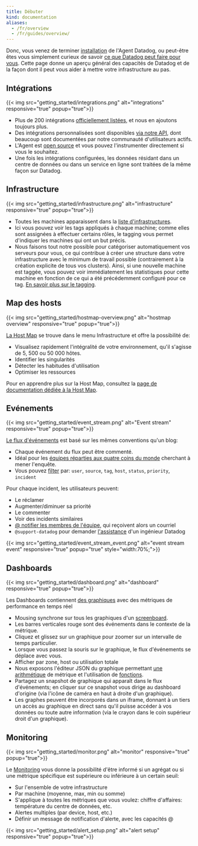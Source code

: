 ```yaml
---
title: Débuter
kind: documentation
aliases:
  - /fr/overview
  - /fr/guides/overview/
---
```

Donc, vous venez de terminer [installation][1] de l'Agent Datadog, ou peut-être êtes vous simplement curieux de savoir [ce que Datadog peut faire pour vous][2]. Cette page donne un aperçu général des capacités de Datadog et de la façon dont il peut vous aider à mettre votre infrastructure au pas.

## Intégrations

{{< img src="getting_started/integrations.png" alt="integrations" responsive="true" popup="true">}}

* Plus de 200 intégrations [officiellement listées][3], et nous en ajoutons toujours plus.
* Des intégrations personnalisées sont disponibles [via notre API][4], dont beaucoup sont documentées par notre communauté d'utilisateurs actifs.
* L'Agent est [open source][5] et vous pouvez l'instrumenter directement si vous le souhaitez.
* Une fois les intégrations configurées, les données résidant dans un centre de données ou
dans un service en ligne sont traitées de la même façon sur Datadog.

## Infrastructure

{{< img src="getting_started/infrastructure.png" alt="infrastructure" responsive="true" popup="true">}}

* Toutes les machines apparaissent dans la [liste d'infrastructures](/graphing/infrastructure).
* Ici vous pouvez voir les tags appliqués à chaque machine; comme elles sont assignées à
effectuer certains rôles, le tagging vous permet d'indiquer les machines qui ont
un but précis.
* Nous faisons tout notre possible pour catégoriser automatiquement vos serveurs
pour vous, ce qui contribue à créer une structure dans votre infrastructure avec le minimum
de travail possible (contrairement à la création explicite de tous vos clusters).
Ainsi, si une nouvelle machine est taggée, vous pouvez voir immédiatement les statistiques
pour cette machine en fonction de ce qui a été précédemment configuré pour ce tag. [En savoir plus sur le tagging](/getting_started/tagging).

## Map des hosts

{{< img src="getting_started/hostmap-overview.png" alt="hostmap overview" responsive="true" popup="true">}}

[La Host Map](/graphing/infrastructure/hostmap) se trouve dans le menu Infrastructure et offre la possibilité de:

* Visualisez rapidement l'intégralité de votre environnement, qu'il s'agisse de 5, 500 ou 50 000 hôtes.
* Identifier les singularités
* Détecter les habitudes d'utilisation
* Optimiser les ressources

Pour en apprendre plus sur la Host Map, consultez la [page de documentation dédiée à la Host Map][10].

## Evénements

{{< img src="getting_started/event_stream.png" alt="Event stream" responsive="true" popup="true">}}

[Le flux d'événements](/graphing/event_stream) est basé sur les mêmes conventions qu'un blog:

* Chaque événement du flux peut être commenté.
* Idéal pour les [équipes réparties aux quatre coins du monde](/account_management/team) cherchant à mener l'enquête.
* Vous pouvez [filter][8] par: `user`, `source`, `tag`, `host`, `status`, `priority`, `incident`

Pour chaque incident, les utilisateurs peuvent:

* Le réclamer
* Augmenter/diminuer sa priorité
* Le commenter
* Voir des incidents similaires
* [@ notifier les membres de l'équipe](/graphing/event_stream/#@-notifications), qui reçoivent alors un courriel
* `@support-datadog` pour demander [l'assistance](/help) d'un ingénieur Datadog

{{< img src="getting_started/event_stream_event.png" alt="event stream event" responsive="true" popup="true" style="width:70%;">}}

## Dashboards

{{< img src="getting_started/dashboard.png" alt="dashboard" responsive="true" popup="true">}}

Les Dashboards contiennent [des graphiques][11] avec des métriques de performance en temps réel

* Mousing synchrone sur tous les graphiques d'un [screenboard](/graphing/dashboards/screenboard).
* Les barres verticales rouge sont des événements dans le contexte de la métrique.
* Cliquez et glissez sur un graphique pour zoomer sur un intervalle de temps particulier.
* Lorsque vous passez la souris sur le graphique, le flux d'événements se déplace avec vous.
* Afficher par zone, host ou utilisation totale
* Nous exposons l'éditeur JSON du graphique permettant [une arithmétique][12] de métrique et
l'utilisation de [fonctions][13].
* Partagez un snapshot de graphique qui apparaît dans le flux d'événements; en cliquer sur
ce snapshot vous dirige au dashboard d'origine (via l'icône de caméra en haut à droite d'un graphique).
* Les graphes peuvent être incorporés dans un iframe, donnant à un tiers un accès au graphique en direct
sans qu'il puisse accéder à vos données ou toute autre information (via le crayon dans le coin supérieur droit d'un graphique).

## Monitoring

{{< img src="getting_started/monitor.png" alt="monitor" responsive="true" popup="true">}}

Le [Monitoring][14] vous donne la possibilité d'être informé si un agrégat ou si une métrique spécifique est supérieure ou inférieure à un certain seuil:

* Sur l'ensemble de votre infrastructure
* Par machine (moyenne, max, min ou somme)
* S'applique à toutes les métriques que vous voulez: chiffre d'affaires: température du centre de données, etc.
* Alertes multiples (par device, host, etc.)
* Définir un message de notification d'alerte, avec les capacités @

{{< img src="getting_started/alert_setup.png" alt="alert setup" responsive="true" popup="true">}}

[1]: /agent/
[2]: http://www.datadoghq.com/product/
[3]: http://www.datadoghq.com/integrations/
[4]: /api/
[5]: https://github.com/DataDog/dd-agent/
[8]: https://www.datadoghq.com/blog/filter-datadog-events-stream-pinpoint-events-infrastructure/
[10]: /graphing/infrastructure/hostmap/
[11]: /graphing/
[12]: /graphing/miscellaneous/functions/
[13]: https://www.datadoghq.com/blog/rank-filter-performance-monitoring-metrics-top-function/
[14]: /monitors/
